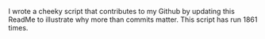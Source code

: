 I wrote a cheeky script that contributes to my Github by updating this ReadMe to illustrate why more than commits matter. This script has run 1861 times.